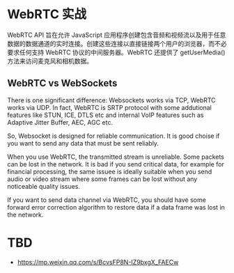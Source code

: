 # WebRTC 实战

WebRTC API 旨在允许 JavaScript 应用程序创建包含音频和视频流以及用于任意数据的数据通道的实时连接。创建这些连接以直接链接两个用户的浏览器，而不必要求任何支持 WebRTC 协议的中间服务器。WebRTC 还提供了 getUserMedia() 方法来访问麦克风和相机数据。

## WebRTC vs WebSockets

There is one significant difference: Websockets works via TCP, WebRTC works via UDP. In fact, WebRTC is SRTP protocol with some addutional features like STUN, ICE, DTLS etc and internal VoIP features such as Adaptive Jitter Buffer, AEC, AGC etc.

So, Websocket is designed for reliable communication. It is good choise if you want to send any data that must be sent reliably.

When you use WebRTC, the transmitted stream is unreliable. Some packets can be lost in the network. It is bad if you send critical data, for example for financial processing, the same issuee is ideally suitable when you send audio or video stream where some frames can be lost without any noticeable quality issues.

If you want to send data channel via WebRTC, you should have some forward error correction algorithm to restore data if a data frame was lost in the network.

# TBD

- https://mp.weixin.qq.com/s/BcvsFP8N-IZ9bxgX_FAECw
